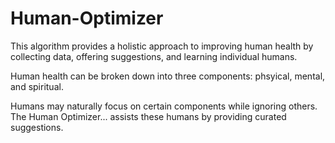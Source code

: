 # Human-Optimizer

This algorithm provides a holistic approach to improving human health by collecting data, offering suggestions, and learning individual humans.

Human health can be broken down into three components: phsyical, mental, and spiritual.

Humans may naturally focus on certain components while ignoring others. The Human Optimizer... assists these humans by providing curated suggestions.
